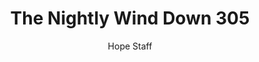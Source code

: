 ---
image: /assets/img/nwd/305_nwd_psalm_68_19_b_nlt.png
title: The Nightly Wind Down 305
categories:
  - The Nightly Wind Down
author: Hope Staff
notes: The Nightly Wind Down 305
embed: >-
  EMBED_GOES_HERE
transcript: >-
  SOME LINES OF TEXT START HERE
---